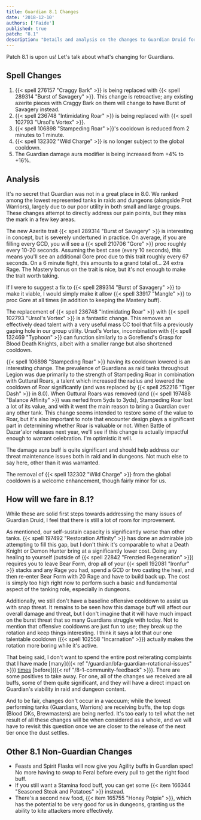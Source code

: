 ```yaml
---
title: Guardian 8.1 Changes
date: '2018-12-10'
authors: ['Faide']
published: true
patch: "8.1"
description: "Details and analysis on the changes to Guardian Druid for the upcoming 8.1 patch."
---
```


Patch 8.1 is upon us! Let's talk about what's changing for Guardians.

## Spell Changes

1. {{< spell 276157 "Craggy Bark" >}} is being replaced with {{< spell 289314 "Burst of Savagery" >}}. This change is retroactive; any existing azerite pieces with Craggy Bark on them will change to have Burst of Savagery instead.
2. {{< spell 236748 "Intimidating Roar" >}} is being replaced with {{< spell 102793 "Ursol's Vortex" >}}. 
3. {{< spell 106898 "Stampeding Roar" >}}'s cooldown is reduced from 2 minutes to 1 minute.
4. {{< spell 132302 "Wild Charge" >}} is no longer subject to the global cooldown.
5. The Guardian damage aura modifier is being increased from +4% to +16%.

## Analysis

It's no secret that Guardian was not in a great place in 8.0. We ranked among the lowest represented tanks in raids and dungeons (alongside Prot Warriors), largely due to our poor utility in both small and large groups. These changes attempt to directly address our pain points, but they miss the mark in a few key areas.

The new Azerite trait {{< spell 289314 "Burst of Savagery" >}} is interesting in concept, but is severely undertuned in practice. On average, if you are filling every GCD, you will see a {{< spell 210706 "Gore" >}} proc roughly every 10-20 seconds. Assuming the best case (every 10 seconds), this means you'll see an additional Gore proc due to this trait roughly every 67 seconds. On a 6 minute fight, this amounts to a grand total of... 24 extra Rage. The Mastery bonus on the trait is nice, but it's not enough to make the trait worth taking.

If I were to suggest a fix to {{< spell 289314 "Burst of Savagery" >}} to make it viable, I would simply make it allow {{< spell 33917 "Mangle" >}} to proc Gore at all times (in addition to keeping the Mastery buff).

The replacement of {{< spell 236748 "Intimidating Roar" >}} with {{< spell 102793 "Ursol's Vortex" >}} is a fantastic change. This removes an effectively dead talent with a very useful mass CC tool that fills a previously gaping hole in our group utility. Ursol's Vortex, incombination with {{< spell 132469 "Typhoon" >}} can function similarly to a Gorefiend's Grasp for Blood Death Knights, albeit with a smaller range but also shortened cooldown. 

{{< spell 106898 "Stampeding Roar" >}} having its cooldown lowered is an interesting change. The prevalence of Guardians as raid tanks throughout Legion was due primarily to the strength of Stampeding Roar in combination with Guttural Roars, a talent which increased the radius and lowered the cooldown of Roar significantly (and was replaced by {{< spell 252216 "Tiger Dash" >}} in 8.0). When Guttural Roars was removed (and {{< spell 197488 "Balance Affinity" >}} was nerfed from 5yds to 3yds), Stampeding Roar lost a lot of its value, and with it went the main reason to bring a Guardian over any other tank. This change seems intended to restore some of the value to Roar, but it's also important to note that encounter design plays a significant part in determining whether Roar is valuable or not. When Battle of Dazar'alor releases next year, we'll see if this change is actually impactful enough to warrant celebration. I'm optimistic it will.

The damage aura buff is quite significant and should help address our threat maintenance issues both in raid and in dungeons. Not much else to say here, other than it was warranted.

The removal of {{< spell 132302 "Wild Charge" >}} from the global cooldown is a welcome enhancement, though fairly minor for us.

## How will we fare in 8.1?

While these are solid first steps towards addressing the many issues of Guardian Druid, I feel that there is still a lot of room for improvement. 

As mentioned, our self-sustain capacity is significantly worse than other tanks. {{< spell 197492 "Restoration Affinity" >}} has done an admirable job attempting to fill this gap, but I don't think it's comparable to what a Death Knight or Demon Hunter bring at a significantly lower cost. Doing any healing to yourself (outside of {{< spell 22842 "Frenzied Regeneration" >}}) requires you to leave Bear Form, drop all of your {{< spell 192081 "Ironfur" >}} stacks and any Rage you had, spend a GCD or two casting the heal, and then re-enter Bear Form with 20 Rage and have to build back up. The cost is simply too high right now to perform such a basic and fundamental aspect of the tanking role, especially in dungeons.

Additionally, we still don't have a baseline offensive cooldown to assist us with snap threat. It remains to be seen how this damage buff will affect our overall damage and threat, but I don't imagine that it will have much impact on the burst threat that so many Guardians struggle with today. Not to mention that offensive cooldowns are just fun to use; they break up the rotation and keep things interesting. I think it says a lot that our one talentable cooldown ({{< spell 102558 "Incarnation" >}}) actually makes the rotation more boring while it's active.

That being said, I don't want to spend the entire post reiterating complaints that I have made [many]({{< ref "/guardian/bfa-guardian-rotational-issues" >}}) [times](https://www.wowhead.com/news=286248/guardian-druid-review-battle-for-azeroth-community-opinions) [before]({{< ref "/8-1-community-feedback" >}}). There are some positives to take away. For one, all of the changes we received are all buffs, some of them quite significant, and they will have a direct impact on Guardian's viability in raid and dungeon content. 

And to be fair, changes don't occur in a vaccuum; while the lowest performing tanks (Guardians, Warriors) are receiving buffs, the top dogs (Blood DKs, Brewmasters) are being nerfed. It's too early to tell what the net result of all these changes will be when considered as a whole, and we will have to revisit this question once we are closer to the release of the next tier once the dust settles.

## Other 8.1 Non-Guardian Changes

- Feasts and Spirit Flasks will now give you Agility buffs in Guardian spec! No more having to swap to Feral before every pull to get the right food buff. 
- If you still want a Stamina food buff, you can get some {{< item 166344 "Seasoned Steak and Potatoes" >}} instead.
- There's a second new food, {{< item 165755 "Honey Potpie" >}}, which has the potential to be very good for us in dungeons, granting us the ability to kite attackers more effectively.
